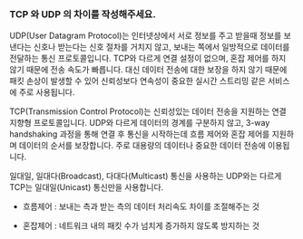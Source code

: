 ### TCP 와 UDP 의 차이를 작성해주세요.

UDP(User Datagram Protocol)는 인터넷상에서 서로 정보를 주고 받을때 정보를 보낸다는 신호나 받는다는 신호 절차를 거치지 않고, 보내는 쪽에서 일방적으로 데이터를 전달하는 통신 프로토콜입니다. TCP와 다르게 연결 설정이 없으며, 혼잡 제어를 하지 않기 때문에 전송 속도가 빠릅니다. 대신 데이터 전송에 대한 보장을 하지 않기 때문에 패킷 손상이 발생할 수 있어 신뢰성보다 연속성이 중요한 실시간 스트리밍 같은 서비스에 주로 사용됩니다. 

TCP(Transmission Control Protocol)는 신뢰성있는 데이터 전송을 지원하는 연결 지향형 프로토콜입니다. UDP와 다르게 데이터의 경계를 구분하지 않고, 3-way handshaking 과정을 통해 연결 후 통신을 시작하는데 흐름 제어와 혼잡 제어를 지원하며 데이터의 순서를 보장합니다. 주로 대용량의 데이터나 중요한 데이터 전송에 이용됩니다. 

일대일, 일대다(Broadcast), 다대다(Multicast) 통신을 사용하는 UDP와는 다르게 TCP는 일대일(Unicast) 통신만을 사용합니다.


- 흐름제어 : 보내는 측과 받는 측의 데이터 처리속도 차이를 조절해주는 것 

- 혼잡제어 : 네트워크 내의 패킷 수가 넘치게 증가하지 않도록 방지하는 것
